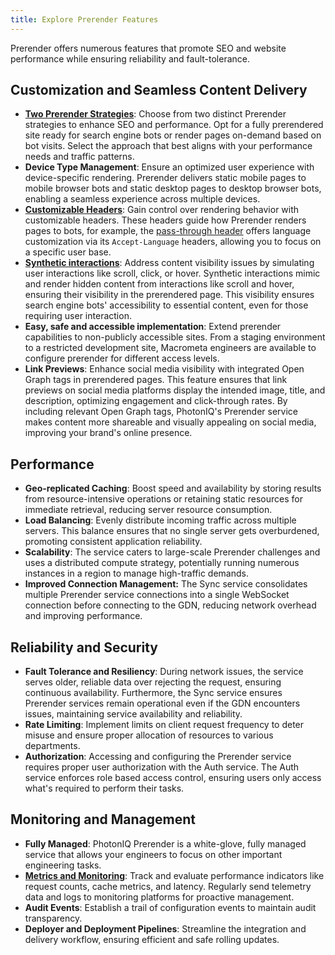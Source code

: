 ```yaml
---
title: Explore Prerender Features
---
```


Prerender offers numerous features that promote SEO and website performance while ensuring reliability and fault-tolerance.

## Customization and Seamless Content Delivery

- **[Two Prerender Strategies](../04-prerendering-strategies/index.md)**: Choose from two distinct Prerender strategies to enhance SEO and performance. Opt for a fully prerendered site ready for search engine bots or render pages on-demand based on bot visits. Select the approach that best aligns with your performance needs and traffic patterns.
- **Device Type Management**: Ensure an optimized user experience with device-specific rendering. Prerender delivers static mobile pages to mobile browser bots and static desktop pages to desktop browser bots, enabling a seamless experience across multiple devices.
- **[Customizable Headers](./02-prerendering-headers/index.md)**: Gain control over rendering behavior with customizable headers. These headers guide how Prerender renders pages to bots, for example, the [pass-through header](./02-prerendering-headers/passthrough-headers.md) offers language customization via its `Accept-Language` headers, allowing you to focus on a specific user base.
- **[Synthetic interactions](./01-synthetic-interactions/index.md)**: Address content visibility issues by simulating user interactions like scroll, click, or hover. Synthetic interactions mimic and render hidden content from interactions like scroll and hover, ensuring their visibility in the prerendered page. This visibility ensures search engine bots' accessibility to essential content, even for those requiring user interaction.
- **Easy, safe and accessible implementation**: Extend prerender capabilities to non-publicly accessible sites. From a staging environment to a restricted development site, Macrometa engineers are available to configure prerender for different access levels.
- **Link Previews**: Enhance social media visibility with integrated Open Graph tags in prerendered pages. This feature ensures that link previews on social media platforms display the intended image, title, and description, optimizing engagement and click-through rates. By including relevant Open Graph tags, PhotonIQ's Prerender service makes content more shareable and visually appealing on social media, improving your brand's online presence.

## Performance

- **Geo-replicated Caching**: Boost speed and availability by storing results from resource-intensive operations or retaining static resources for immediate retrieval, reducing server resource consumption.
- **Load Balancing**: Evenly distribute incoming traffic across multiple servers. This balance ensures that no single server gets overburdened, promoting consistent application reliability.
- **Scalability**: The service caters to large-scale Prerender challenges and uses a distributed compute strategy, potentially running numerous instances in a region to manage high-traffic demands.
- **Improved Connection Management:** The Sync service consolidates multiple Prerender service connections into a single WebSocket connection before connecting to the GDN, reducing network overhead and improving performance.

## Reliability and Security

- **Fault Tolerance and Resiliency**: During network issues, the service serves older, reliable data over rejecting the request, ensuring continuous availability. Furthermore, the Sync service ensures Prerender services remain operational even if the GDN encounters issues, maintaining service availability and reliability.
- **Rate Limiting**: Implement limits on client request frequency to deter misuse and ensure proper allocation of resources to various departments.
- **Authorization**: Accessing and configuring the Prerender service requires proper user authorization with the Auth service. The Auth service enforces role based access control, ensuring users only access what's required to perform their tasks. 

## Monitoring and Management

- **Fully Managed**: PhotonIQ Prerender is a white-glove, fully managed service that allows your engineers to focus on other important engineering tasks.
- **[Metrics and Monitoring](../06-monitor-prerendering/index.md)**: Track and evaluate performance indicators like request counts, cache metrics, and latency. Regularly send telemetry data and logs to monitoring platforms for proactive management.
- **Audit Events**: Establish a trail of configuration events to maintain audit transparency.
- **Deployer and Deployment Pipelines**: Streamline the integration and delivery workflow, ensuring efficient and safe rolling updates.
